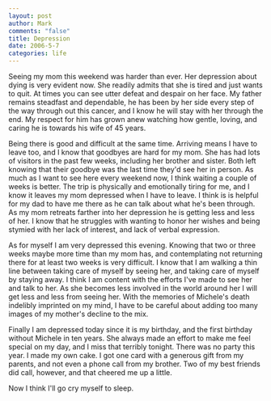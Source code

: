 ```yaml
--- 
layout: post
author: Mark
comments: "false"
title: Depression
date: 2006-5-7
categories: life
---
```

Seeing my mom this weekend was harder than ever. Her depression about dying is very evident now. She readily admits that she is tired and just wants to quit. At times you can see utter defeat and despair on her face. My father remains steadfast and dependable, he has been by her side every step of the way through out this cancer, and I know he will stay with her through the end. My respect for him has grown anew watching how gentle, loving, and caring he is towards his wife of 45 years.

Being there is good and difficult at the same time. Arriving means I have to leave too, and I know that goodbyes are hard for my mom. She has had lots of visitors in the past few weeks, including her brother and sister. Both left knowing that their goodbye was the last time they'd see her in person. As much as I want to see here every weekend now, I think waiting a couple of weeks is better. The trip is physically and emotionally tiring for me, and I know it leaves my mom depressed when I have to leave. I think is is helpful for my dad to have me there as he can talk about what he's been through. As my mom retreats farther into her depression he is getting less and less of her. I know that he struggles with wanting to honor her wishes and being stymied with her lack of interest, and lack of verbal expression.

As for myself I am very depressed this evening. Knowing that two or three weeks maybe more time than my mom has, and contemplating not returning there for at least two weeks is very difficult. I know that I am walking a thin line between taking care of myself by seeing her, and taking care of myself by staying away. I think I am content with the efforts I've made to see her and talk to her. As she becomes less involved in the world around her I will get less and less from seeing her. With the memories of Michele's death indelibly imprinted on my mind, I have to be careful about adding too many images of my mother's decline to the mix.

Finally I am depressed today since it is my birthday, and the first birthday without Michele in ten years. She always made an effort to make me feel special on my day, and I miss that terribly tonight. There was no party this year. I made my own cake. I got one card with a generous gift from my parents, and not even a phone call from my brother. Two of my best friends did call, however, and that cheered me up a little.

Now I think I'll go cry myself to sleep.
